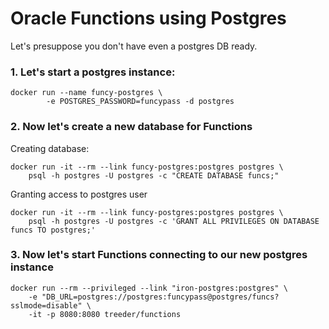 # Oracle Functions using Postgres

Let's presuppose you don't have even a postgres DB ready.

### 1. Let's start a postgres instance:

```
docker run --name funcy-postgres \
        -e POSTGRES_PASSWORD=funcypass -d postgres
``` 

### 2. Now let's create a new database for Functions

Creating database:

```
docker run -it --rm --link funcy-postgres:postgres postgres \
    psql -h postgres -U postgres -c "CREATE DATABASE funcs;"
```

Granting access to postgres user

```
docker run -it --rm --link funcy-postgres:postgres postgres \
    psql -h postgres -U postgres -c 'GRANT ALL PRIVILEGES ON DATABASE funcs TO postgres;'
```

### 3. Now let's start Functions connecting to our new postgres instance

```
docker run --rm --privileged --link "iron-postgres:postgres" \
    -e "DB_URL=postgres://postgres:funcypass@postgres/funcs?sslmode=disable" \
    -it -p 8080:8080 treeder/functions
```
